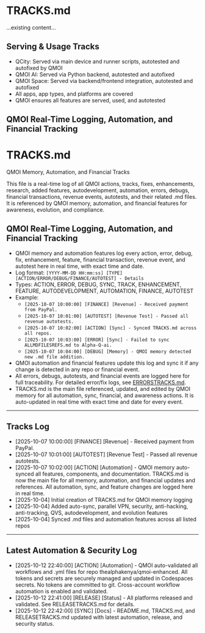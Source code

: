 # TRACKS.md
...existing content...

## Serving & Usage Tracks
- QCity: Served via main device and runner scripts, autotested and autofixed by QMOI
- QMOI AI: Served via Python backend, autotested and autofixed
- QMOI Space: Served via backend/frontend integration, autotested and autofixed
- All apps, app types, and platforms are covered
- QMOI ensures all features are served, used, and autotested

## QMOI Real-Time Logging, Automation, and Financial Tracking

# TRACKS.md

QMOI Memory, Automation, and Financial Tracks

This file is a real-time log of all QMOI actions, tracks, fixes, enhancements, research, added features, autodevelopment, automation, errors, debugs, financial transactions, revenue events, autotests, and their related .md files. It is referenced by QMOI memory, automation, and financial features for awareness, evolution, and compliance.



## QMOI Real-Time Logging, Automation, and Financial Tracking

- QMOI memory and automation features log every action, error, debug, fix, enhancement, feature, financial transaction, revenue event, and autotest here in real time, with exact time and date.
- Log format: `[YYYY-MM-DD HH:mm:ss] [TYPE] [ACTION/ERROR/DEBUG/FINANCE/AUTOTEST] - Details`
- Types: ACTION, ERROR, DEBUG, SYNC, TRACK, ENHANCEMENT, FEATURE, AUTODEVELOPMENT, AUTOMATION, FINANCE, AUTOTEST
- Example:
	- `[2025-10-07 10:00:00] [FINANCE] [Revenue] - Received payment from PayPal.`
	- `[2025-10-07 10:01:00] [AUTOTEST] [Revenue Test] - Passed all revenue autotests.`
	- `[2025-10-07 10:02:00] [ACTION] [Sync] - Synced TRACKS.md across all repos.`
	- `[2025-10-07 10:03:00] [ERROR] [Sync] - Failed to sync ALLMDFILESREFS.md to Alpha-Q-ai.`
	- `[2025-10-07 10:04:00] [DEBUG] [Memory] - QMOI memory detected new .md file addition.`
- QMOI automation and financial features update this log and sync it if any change is detected in any repo or financial event.
- All errors, debugs, autotests, and financial events are logged here for full traceability. For detailed error/fix logs, see [ERRORSTRACKS.md](./ERRORSTRACKS.md).
- TRACKS.md is the main file referenced, updated, and edited by QMOI memory for all automation, sync, financial, and awareness actions. It is auto-updated in real time with exact time and date for every event.

---


## Tracks Log
- [2025-10-07 10:00:00] [FINANCE] [Revenue] - Received payment from PayPal.
- [2025-10-07 10:01:00] [AUTOTEST] [Revenue Test] - Passed all revenue autotests.
- [2025-10-07 10:02:00] [ACTION] [Automation] - QMOI memory auto-synced all features, components, and documentation. TRACKS.md is now the main file for all memory, automation, and financial updates and references. All automation, sync, and feature changes are logged here in real time.
- [2025-10-04] Initial creation of TRACKS.md for QMOI memory logging
- [2025-10-04] Added auto-sync, parallel VPN, security, anti-hacking, anti-tracking, QVS, autodevelopment, and evolution features
- [2025-10-04] Synced .md files and automation features across all listed repos

---


## Latest Automation & Security Log
- [2025-10-12 22:40:00] [ACTION] [Automation] - QMOI auto-validated all workflows and .yml files for repo thealphakenya/qmoi-enhanced. All tokens and secrets are securely managed and updated in Codespaces secrets. No tokens are committed to git. Cross-account workflow automation is enabled and validated.
- [2025-10-12 22:41:00] [RELEASE] [Status] - All platforms released and validated. See RELEASETRACKS.md for details.
- [2025-10-12 22:42:00] [SYNC] [Docs] - README.md, TRACKS.md, and RELEASETRACKS.md updated with latest automation, release, and security status.

